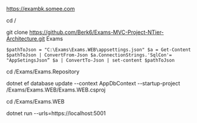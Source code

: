 https://exambk.somee.com

cd /

git clone https://github.com/Berk6/Exams-MVC-Project-NTier-Architecture.git Exams

`$pathToJson = "C:\Exams\Exams.WEB\appsettings.json"
$a = Get-Content $pathToJson | ConvertFrom-Json
$a.ConnectionStrings.'SqlCon'= "AppSetingsJson”
$a | ConvertTo-Json | set-content $pathToJson`

cd /Exams/Exams.Repository

dotnet ef database update --context AppDbContext --startup-project /Exams/Exams.WEB/Exams.WEB.csproj

cd /Exams/Exams.WEB

dotnet run --urls=https://localhost:5001 
